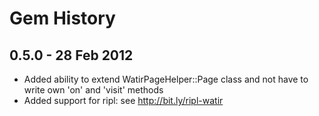 # Gem History

## 0.5.0 - 28 Feb 2012

* Added ability to extend WatirPageHelper::Page class and not have to write own 'on' and 'visit' methods
* Added support for ripl: see http://bit.ly/ripl-watir